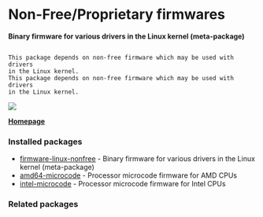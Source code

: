 # Non-Free/Proprietary firmwares

__Binary firmware for various drivers in the Linux kernel (meta-package)__

```

This package depends on non-free firmware which may be used with drivers
in the Linux kernel.
This package depends on non-free firmware which may be used with drivers
in the Linux kernel.

```

[![](https://screenshots.debian.net/thumbnail/firmware-linux-nonfree/)](https://screenshots.debian.net/screenshot/firmware-linux-nonfree/)



**[Homepage]()**

### Installed packages

* [firmware-linux-nonfree](https://packages.debian.org/stretch/firmware-linux-nonfree) - Binary firmware for various drivers in the Linux kernel (meta-package)
* [amd64-microcode](https://packages.debian.org/stretch/amd64-microcode) - Processor microcode firmware for AMD CPUs
* [intel-microcode](https://packages.debian.org/stretch/intel-microcode) - Processor microcode firmware for Intel CPUs

### Related packages

<sub>  </sub>
